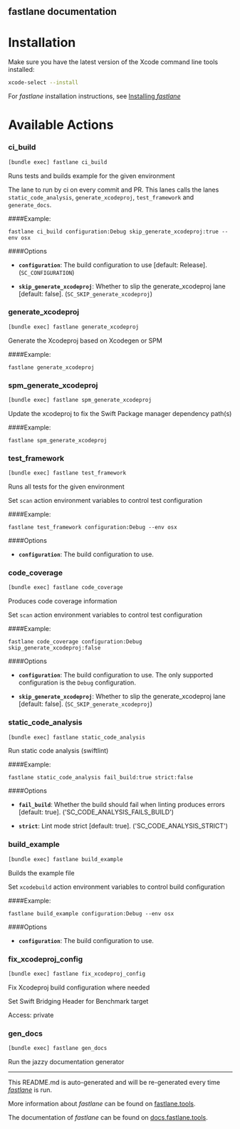 fastlane documentation
----

# Installation

Make sure you have the latest version of the Xcode command line tools installed:

```sh
xcode-select --install
```

For _fastlane_ installation instructions, see [Installing _fastlane_](https://docs.fastlane.tools/#installing-fastlane)

# Available Actions

### ci_build

```sh
[bundle exec] fastlane ci_build
```

Runs tests and builds example for the given environment

The lane to run by ci on every commit and PR. This lanes calls the lanes `static_code_analysis`, `generate_xcodeproj`, `test_framework` and `generate_docs`.

####Example:

```
fastlane ci_build configuration:Debug skip_generate_xcodeproj:true --env osx
```

####Options

 * **`configuration`**: The build configuration to use [default: Release]. (`SC_CONFIGURATION`)

 * **`skip_generate_xcodeproj`**: Whether to slip the generate_xcodeproj lane [default: false]. (`SC_SKIP_generate_xcodeproj`)



### generate_xcodeproj

```sh
[bundle exec] fastlane generate_xcodeproj
```

Generate the Xcodeproj based on Xcodegen or SPM

####Example:

```
fastlane generate_xcodeproj
```



### spm_generate_xcodeproj

```sh
[bundle exec] fastlane spm_generate_xcodeproj
```

Update the xcodeproj to fix the Swift Package manager dependency path(s)

####Example:

```
fastlane spm_generate_xcodeproj
```



### test_framework

```sh
[bundle exec] fastlane test_framework
```

Runs all tests for the given environment

Set `scan` action environment variables to control test configuration

####Example:

```
fastlane test_framework configuration:Debug --env osx
```

####Options

 * **`configuration`**: The build configuration to use.



### code_coverage

```sh
[bundle exec] fastlane code_coverage
```

Produces code coverage information

Set `scan` action environment variables to control test configuration

####Example:

```
fastlane code_coverage configuration:Debug skip_generate_xcodeproj:false
```

####Options

 * **`configuration`**: The build configuration to use. The only supported configuration is the `Debug` configuration.

 * **`skip_generate_xcodeproj`**: Whether to slip the generate_xcodeproj lane [default: false]. (`SC_SKIP_generate_xcodeproj`)



### static_code_analysis

```sh
[bundle exec] fastlane static_code_analysis
```

Run static code analysis (swiftlint)

####Example:

```
fastlane static_code_analysis fail_build:true strict:false
```

####Options

 * **`fail_build`**: Whether the build should fail when linting produces errors [default: true]. ('SC_CODE_ANALYSIS_FAILS_BUILD')

 * **`strict`**: Lint mode strict [default: true]. ('SC_CODE_ANALYSIS_STRICT')



### build_example

```sh
[bundle exec] fastlane build_example
```

Builds the example file

Set `xcodebuild` action environment variables to control build configuration

####Example:

```
fastlane build_example configuration:Debug --env osx
```

####Options

 * **`configuration`**: The build configuration to use.



### fix_xcodeproj_config

```sh
[bundle exec] fastlane fix_xcodeproj_config
```

Fix Xcodeproj build configuration where needed

Set Swift Bridging Header for Benchmark target

Access: private



### gen_docs

```sh
[bundle exec] fastlane gen_docs
```

Run the jazzy documentation generator



----

This README.md is auto-generated and will be re-generated every time [_fastlane_](https://fastlane.tools) is run.

More information about _fastlane_ can be found on [fastlane.tools](https://fastlane.tools).

The documentation of _fastlane_ can be found on [docs.fastlane.tools](https://docs.fastlane.tools).
